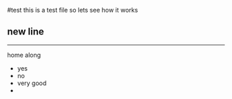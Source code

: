 #test this is a test file
so lets see how it works 
## new line 
------
home along
- yes
- no
- very good
 -

